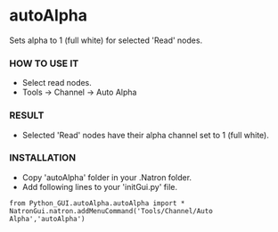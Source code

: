 # autoAlpha

Sets alpha to 1 (full white) for selected 'Read' nodes.

### HOW TO USE IT

* Select read nodes.
* Tools -> Channel -> Auto Alpha

### RESULT

* Selected 'Read' nodes have their alpha channel set to 1 (full white).

### INSTALLATION

* Copy 'autoAlpha' folder in your .Natron folder.
* Add following lines to your 'initGui.py' file.

```
from Python_GUI.autoAlpha.autoAlpha import *
NatronGui.natron.addMenuCommand('Tools/Channel/Auto Alpha','autoAlpha')
```
